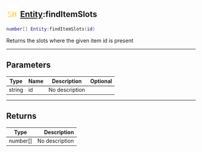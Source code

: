 ## <img src="../../.gitbook/assets/shared.png" width="32" height="32" /> [Entity](../entity/README.md):findItemSlots

```lua
number[] Entity:findItemSlots(id)
```

Returns the slots where the given item id is present

-----------------
## Parameters

| Type   | Name | Description | Optional |
| ------ | ---- | ----------- | -------: |
| string | id | No description |  |

-----------------
## Returns

| Type   | Description |
| ------ | ----------: |
| number[] | No description |
